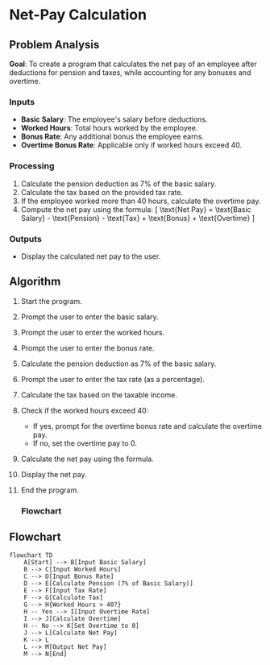 # Net-Pay Calculation

## Problem Analysis
**Goal**: To create a program that calculates the net pay of an employee after deductions for pension and taxes, while accounting for any bonuses and overtime.

### Inputs
- **Basic Salary**: The employee's salary before deductions.
- **Worked Hours**: Total hours worked by the employee.
- **Bonus Rate**: Any additional bonus the employee earns.
- **Overtime Bonus Rate**: Applicable only if worked hours exceed 40.

### Processing
1. Calculate the pension deduction as 7% of the basic salary.
2. Calculate the tax based on the provided tax rate.
3. If the employee worked more than 40 hours, calculate the overtime pay.
4. Compute the net pay using the formula:
   \[
   \text{Net Pay} = \text{Basic Salary} - \text{Pension} - \text{Tax} + \text{Bonus} + \text{Overtime}
   \]

### Outputs
- Display the calculated net pay to the user.

## Algorithm
1. Start the program.
2. Prompt the user to enter the basic salary.
3. Prompt the user to enter the worked hours.
4. Prompt the user to enter the bonus rate.
5. Calculate the pension deduction as 7% of the basic salary.
6. Prompt the user to enter the tax rate (as a percentage).
7. Calculate the tax based on the taxable income.
8. Check if the worked hours exceed 40:
   - If yes, prompt for the overtime bonus rate and calculate the overtime pay.
   - If no, set the overtime pay to 0.
9. Calculate the net pay using the formula.
10. Display the net pay.
11. End the program.

     ### Flowchart
## Flowchart

```mermaid
flowchart TD
    A[Start] --> B[Input Basic Salary]
    B --> C[Input Worked Hours]
    C --> D[Input Bonus Rate]
    D --> E[Calculate Pension (7% of Basic Salary)]
    E --> F[Input Tax Rate]
    F --> G[Calculate Tax]
    G --> H{Worked Hours > 40?}
    H -- Yes --> I[Input Overtime Rate]
    I --> J[Calculate Overtime]
    H -- No --> K[Set Overtime to 0]
    J --> L[Calculate Net Pay]
    K --> L
    L --> M[Output Net Pay]
    M --> N[End]
